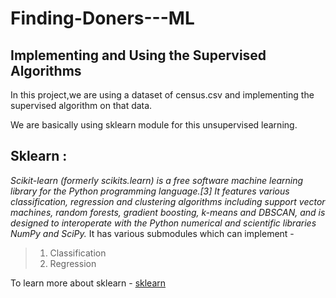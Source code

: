 # Finding-Doners---ML
## Implementing and Using the Supervised Algorithms 

In this project,we are using a dataset of census.csv and implementing the supervised algorithm on that data.

We are basically using sklearn module for this unsupervised learning.
## Sklearn :

*Scikit-learn (formerly scikits.learn) is a free software machine learning library for the Python programming language.[3] It features various classification, regression and clustering algorithms including support vector machines, random forests, gradient boosting, k-means and DBSCAN, and is designed to interoperate with the Python numerical and scientific libraries NumPy and SciPy.*
It has various submodules which can implement -
> 1. Classification
> 2. Regression

To learn more about sklearn - [sklearn](https://scikit-learn.org/stable/)
